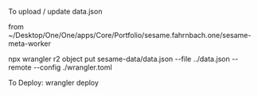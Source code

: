 To upload / update data.json

from ~/Desktop/One/One/apps/Core/Portfolio/sesame.fahrnbach.one/sesame-meta-worker

npx wrangler r2 object put sesame-data/data.json  --file ../data.json --remote --config ./wrangler.toml 

To Deploy:
wrangler deploy
